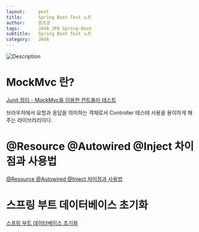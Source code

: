 ```yaml
---
layout:     post
title:      Spring Boot Test 노트
author:     쭌프로
tags:       JAVA JPA Spring-Boot
subtitle:   Spring Boot Test 노트
category:   JAVA
---
```


<!-- Start Writing Below in Markdown -->

![Description](https://alalstjr.github.io/jjunpro.github.io/img/java_bg.png)

# MockMvc 란?

<a href="https://wedul.site/131">Junit 정리 - MockMvc를 이용한 컨트롤러 테스트</a>

브라우저에서 요청과 응답을 의미하는 객체로서 Controller 테스테 사용을 용이하게 해주는 라이브러리이다.

# @Resource @Autowired @Inject 차이점과 사용법

<a href="https://itjava.tistory.com/54">@Resource @Autowired @Inject 차이점과 사용법</a>

# 스프링 부트 데이터베이스 초기화
<a href="https://engkimbs.tistory.com/794">스프링 부트 데이터베이스 초기화</a>
